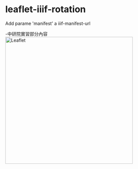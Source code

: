 # leaflet-iiif-rotation

Add parame 'manifest' a iiif-manifest-url

-中研院實習部分內容
<img width="400" src="https://rawgit.com/Leaflet/Leaflet/master/src/images/logo.svg" alt="Leaflet" />
